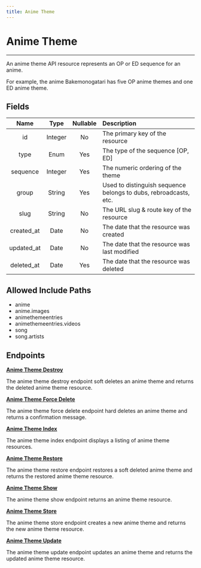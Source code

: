 ```yaml
---
title: Anime Theme
---
```


# Anime Theme

---

An anime theme API resource represents an OP or ED sequence for an anime.

For example, the anime Bakemonogatari has five OP anime themes and one ED anime theme.

## Fields

|    Name    |  Type   | Nullable | Description                                                      |
| :--------: | :-----: | :------: | :--------------------------------------------------------------- |
| id         | Integer | No       | The primary key of the resource                                  |
| type       | Enum    | Yes      | The type of the sequence [OP, ED]                                |
| sequence   | Integer | Yes      | The numeric ordering of the theme                                |
| group      | String  | Yes      | Used to distinguish sequence belongs to dubs, rebroadcasts, etc. |
| slug       | String  | No       | The URL slug & route key of the resource                         |
| created_at | Date    | No       | The date that the resource was created                           |
| updated_at | Date    | No       | The date that the resource was last modified                     |
| deleted_at | Date    | Yes      | The date that the resource was deleted                           |

## Allowed Include Paths

* anime
* anime.images
* animethemeentries
* animethemeentries.videos
* song
* song.artists

## Endpoints

**[Anime Theme Destroy](/wiki/animetheme/destroy/)**

The anime theme destroy endpoint soft deletes an anime theme and returns the deleted anime theme resource.

**[Anime Theme Force Delete](/wiki/animetheme/forceDelete/)**

The anime theme force delete endpoint hard deletes an anime theme and returns a confirmation message.

**[Anime Theme Index](/wiki/animetheme/index/)**

The anime theme index endpoint displays a listing of anime theme resources.

**[Anime Theme Restore](/wiki/animetheme/restore/)**

The anime theme restore endpoint restores a soft deleted anime theme and returns the restored anime theme resource.

**[Anime Theme Show](/wiki/animetheme/show/)**

The anime theme show endpoint returns an anime theme resource.

**[Anime Theme Store](/wiki/animetheme/store/)**

The anime theme store endpoint creates a new anime theme and returns the new anime theme resource.

**[Anime Theme Update](/wiki/animetheme/update/)**

The anime theme update endpoint updates an anime theme and returns the updated anime theme resource.